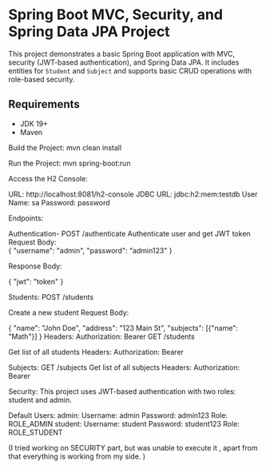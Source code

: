 # Spring Boot MVC, Security, and Spring Data JPA Project

This project demonstrates a basic Spring Boot application with MVC, security (JWT-based authentication), and Spring Data JPA. It includes entities for `Student` and `Subject` and supports basic CRUD operations with role-based security.

## Requirements

- JDK 19+
- Maven


Build the Project: 
	mvn clean install
	

Run the Project:
	mvn spring-boot:run


Access the H2 Console:

URL: http://localhost:8081/h2-console
JDBC URL: jdbc:h2:mem:testdb
User Name: sa
Password: password



Endpoints: 

Authentication-
	POST /authenticate
		Authenticate user and get JWT token
		Request Body:	
		{
  		"username": "admin",
  		"password": "admin123"
		}


Response Body:

{
  "jwt": "token"
}

Students:
POST /students

Create a new student
Request Body:

{
  "name": "John Doe",
  "address": "123 Main St",
  "subjects": [{"name": "Math"}]
}
Headers:
Authorization: Bearer <jwt-token>
GET /students

Get list of all students
Headers:
Authorization: Bearer <jwt-token>


Subjects:
GET /subjects
Get list of all subjects
Headers:
Authorization: Bearer <jwt-token>


Security:
This project uses JWT-based authentication with two roles: student and admin.

Default Users:
admin:
Username: admin
Password: admin123
Role: ROLE_ADMIN
student:
Username: student
Password: student123
Role: ROLE_STUDENT

(I tried working on SECURITY part, but was unable to execute it , apart from that everything is working from my side. )
